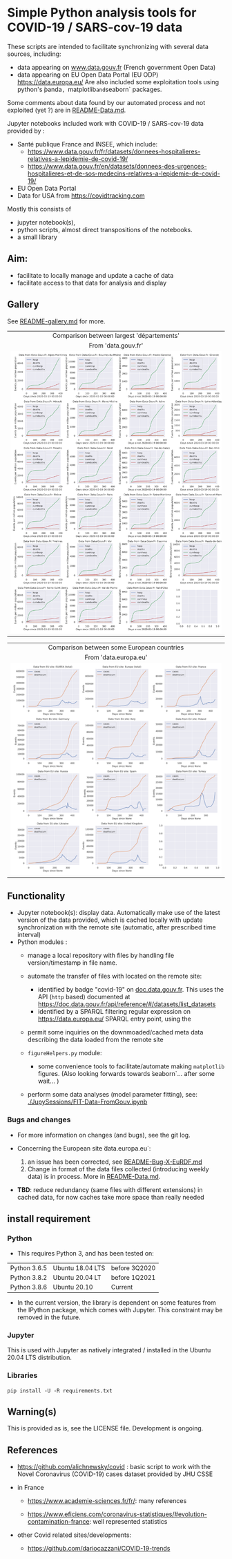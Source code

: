 # Simple Python analysis tools for COVID-19 / SARS-cov-19 data


 These scripts are intended to facilitate synchronizing with several data
 sources, including:
  - data appearing on www.data.gouv.fr (French government Open Data)
  - data appearing on EU Open Data Portal (EU ODP)  <A HREF="https://data.europa.eu/">https://data.europa.eu/</A>
 Are also included some exploitation tools using python's ̀panda`, `matplotlib` and `seaborn` packages. 
 
 Some comments about data found by our automated process and not exploited (yet ?) are
 in [README-Data.md](./README-Data.md).
 
 Jupyter notebooks included work with COVID-19 / SARS-cov-19
 data provided by :
 - Santé publique France and INSEE,  which include:
   - https://www.data.gouv.fr/fr/datasets/donnees-hospitalieres-relatives-a-lepidemie-de-covid-19/
   - https://www.data.gouv.fr/en/datasets/donnees-des-urgences-hospitalieres-et-de-sos-medecins-relatives-a-lepidemie-de-covid-19/
 - EU Open Data Portal
 - Data for USA from https://covidtracking.com
 
Mostly this consists of
- jupyter notebook(s),
- python scripts, almost direct transpositions of the notebooks. 
- a small library 



## Aim:
- facilitate to locally manage and update a cache of data
- facilitate access to that data for analysis and display

## Gallery

See [README-gallery.md](./README-gallery.md) for more.

<TABLE>
  <TR><TD COLSPAN="1"><CENTER>Comparison between largest 'départements'</CENTER></TD> </TR>
  <TR><TD COLSPAN="1"><CENTER>From 'data.gouv.fr'</CENTER></TD> </TR>
  <TR> <TD> <IMG SRC="./JupySessions/images/Chap01/FIG050.jpg"/></TD> </TR>
</TABLE>    

<TABLE>
  <TR><TD COLSPAN="1"><CENTER>Comparison between some European countries</CENTER></TD> </TR>
  <TR><TD COLSPAN="1"><CENTER>From 'data.europa.eu'</CENTER></TD> </TR>
  <TR> <TD> <IMG SRC="./JupySessions/images/Chap03/FIG003.jpg"/></TD> </TR>
</TABLE>    


## Functionality
- Jupyter notebook(s): display data. Automatically make use of the latest version of the  data provided,
   which is cached locally   with  update synchronization with the remote site (automatic, after prescribed time interval)
- Python modules :
   - manage a local repository with files by handling file version/timestamp in file name. 
   - automate the transfer of files with located on the remote site:
     - identified by badge "covid-19" on  <A HREF="doc.data.gouv.fr">doc.data.gouv.fr</A>.
      This uses the API (`http` based) documented at <A HREF="https://doc.data.gouv.fr/api/reference/#/datasets/list_datasets">
      https://doc.data.gouv.fr/api/reference/#/datasets/list_datasets </A>
     - identified by a SPARQL filtering regular expression on  <A HREF="https://data.europa.eu/">https://data.europa.eu/</A>
       SPARQL entry point, using the 
   - permit some inquiries on the downmoaded/cached meta data describing the data loaded from the remote site
   - `figureHelpers.py` module:
     - some convenience tools to facilitate/automate making `matplotlib` figures. (Also looking forwards towards ̀seaborn`... after some wait... )

   - perform some data analyses (model parameter fitting), see: <A HREF="./JupySessions/FIT-Data-FromGouv.ipynb">./JupySessions/FIT-Data-FromGouv.ipynb</A>
   
### Bugs and changes
  - For more information on changes (and bugs), see the git log.
  - Concerning the European site ̀data.europa.eu`:
    1. an issue has been corrected, see 
        [README-Bug-X-EuRDF.md](./README-Bug-X-EuRDF.md)
    2. Change in format of the data files collected (introducing weekly data) is
	   in process. More in [README-Data.md](./README-Data.md).
  
  - **TBD**: reduce redundancy (same files with different extensions) in cached data, 
  for now caches take more space than really needed
  
## install requirement
### Python
- This requires Python 3, and has been tested on: 

<TABLE>
<TR><TD>Python 3.6.5 </TD><TD>Ubuntu 18.04 LTS</TD><TD>before 3Q2020</TD></TR>
<TR><TD>Python 3.8.2 </TD><TD>Ubuntu 20.04 LT</TD><TD>before 1Q2021</TD> </TR>
<TR><TD>Python 3.8.6 </TD><TD>Ubuntu 20.10</TD><TD>Current</TD> </TR>
</TABLE>

- In the current version, the library is dependent on
some features from the IPython package, which comes with Jupyter. This constraint
may be removed in the future.

### Jupyter
  This is used with Jupyter as natively integrated / installed in the Ubuntu 20.04 LTS
  distribution.
  
### Libraries
```
pip install -U -R requirements.txt

```


## Warning(s)
This is provided as is, see the LICENSE file. Development is ongoing.

## References
- https://github.com/alichnewsky/covid : basic script to work with the Novel Coronavirus (COVID-19) cases 
      dataset provided by JHU CSSE
- in France
  - https://www.academie-sciences.fr/fr/: many references

  - https://www.eficiens.com/coronavirus-statistiques/#evolution-contamination-france: well represented statistics

- other Covid related sites/developments:
  - https://github.com/dariocazzani/COVID-19-trends
  
